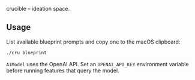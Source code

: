crucible – ideation space.

## Usage

List available blueprint prompts and copy one to the macOS clipboard:

```bash
./cru blueprint
```

`AIModel` uses the OpenAI API. Set an `OPENAI_API_KEY` environment variable
before running features that query the model.
